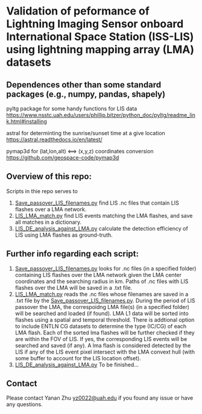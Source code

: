 # Validation of  peformance of Lightning Imaging Sensor onboard International Space Station (ISS-LIS) using lightning mapping array (LMA) datasets

## Dependences other than some standard packages (e.g., numpy, pandas, shapely)
pyltg package for some handy functions for LIS data
<https://www.nsstc.uah.edu/users/phillip.bitzer/python_doc/pyltg/readme_link.html#installing>

astral for determinting the sunrise/sunset time at a give location
<https://astral.readthedocs.io/en/latest/>

pymap3d for (lat,lon,alt) <==> (x,y,z) coordinates conversion
<https://github.com/geospace-code/pymap3d>



## Overview of this repo:
Scripts in thie repo serves to 
1. [Save_passover_LIS_filenames.py](https://github.com/safelysparky/LIS_LMA_val/blob/main/Save_passover_LIS_filenames.py) find LIS .nc files that contain LIS flashes over a LMA network. 
2. [LIS_LMA_match.py](https://github.com/safelysparky/LIS_LMA_val/blob/main/LIS_LMA_match.py) find LIS events matching the LMA flashes, and save all matches in a dictionary.
3. [LIS_DE_analysis_against_LMA.py](https://github.com/safelysparky/LIS_LMA_val/blob/main/LIS_DE_analysis_against_LMA.py) calculate the detection efficiency of LIS using LMA flashes as ground-truth.

## Further info regarding each script:
1. [Save_passover_LIS_filenames.py](https://github.com/safelysparky/LIS_LMA_val/blob/main/Save_passover_LIS_filenames.py) looks for .nc files (in a specified folder) containing LIS flashes over the LMA network given the LMA center coordinates and the searching radius in km. Paths of .nc files with LIS flashes over the LMA will be saved in a .txt file.
2. [LIS_LMA_match.py](https://github.com/safelysparky/LIS_LMA_val/blob/main/LIS_LMA_match.py) reads the .nc files whose filenames are saved in a .txt file by the [Save_passover_LIS_filenames.py](https://github.com/safelysparky/LIS_LMA_val/blob/main/Save_passover_LIS_filenames.py). During the period of LIS passover the LMA, the correspoidng LMA file(s) (in a specified folder) will be searched and loaded (if found). LMA L1 data will be sorted into flashes using a spatial and temporal threshold. There is addtional option to include ENTLN CG datasets to determine the type (IC/CG) of each LMA flash. Each of the sorted lma flashes will be further checked if they are within the FOV of LIS. If yes, the corresponding LIS events will be searched and saved (if any). A lma flash is considered detected by the LIS if any of the LIS event pixel intersect with the LMA convext hull (with some buffer to account for the LIS location offset). 
3. [LIS_DE_analysis_against_LMA.py](https://github.com/safelysparky/LIS_LMA_val/blob/main/LIS_DE_analysis_against_LMA.py) To be finished...
## Contact
Please contact Yanan Zhu <yz0022@uah.edu> if you found any issue or have any questions. 